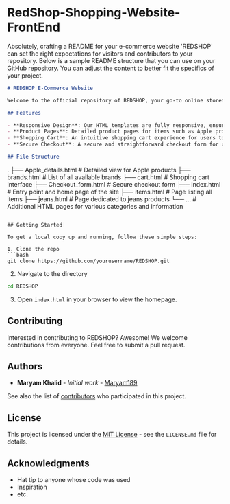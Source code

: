 # RedShop-Shopping-Website-FrontEnd
Absolutely, crafting a README for your e-commerce website 'REDSHOP' can set the right expectations for visitors and contributors to your repository. Below is a sample README structure that you can use on your GitHub repository. You can adjust the content to better fit the specifics of your project.

```markdown
# REDSHOP E-Commerce Website

Welcome to the official repository of REDSHOP, your go-to online storefront where convenience meets style. Our platform offers a seamless shopping experience, bringing a plethora of products right to your digital doorstep.

## Features

- **Responsive Design**: Our HTML templates are fully responsive, ensuring a great shopping experience on any device.
- **Product Pages**: Detailed product pages for items such as Apple products, laptops, fashion apparel, and more.
- **Shopping Cart**: An intuitive shopping cart experience for users to manage their selections before checkout.
- **Secure Checkout**: A secure and straightforward checkout form for users to complete their purchases.

## File Structure

```
.
├── Apple_details.html     # Detailed view for Apple products
├── brands.html            # List of all available brands
├── cart.html              # Shopping cart interface
├── Checkout_form.html     # Secure checkout form
├── index.html             # Entry point and home page of the site
├── items.html             # Page listing all items
├── jeans.html             # Page dedicated to jeans products
└── ...                    # Additional HTML pages for various categories and information
```

## Getting Started

To get a local copy up and running, follow these simple steps:

1. Clone the repo
```bash
git clone https://github.com/yourusername/REDSHOP.git
```
2. Navigate to the directory
```bash
cd REDSHOP
```
3. Open `index.html` in your browser to view the homepage.

## Contributing

Interested in contributing to REDSHOP? Awesome! We welcome contributions from everyone. Feel free to submit a pull request. 

## Authors

- **Maryam Khalid** - *Initial work* - [Maryam189](https://github.com/Maryam189)

See also the list of [contributors](https://github.com/Maryam189/REDSHOP/contributors) who participated in this project.

## License

This project is licensed under the [MIT License](LICENSE.md) - see the `LICENSE.md` file for details.

## Acknowledgments

- Hat tip to anyone whose code was used
- Inspiration
- etc.

